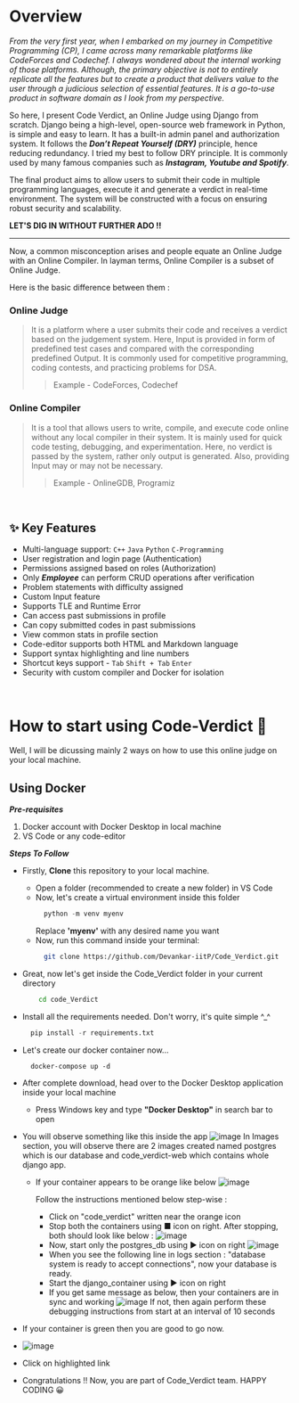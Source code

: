 # Overview

*From the very first year, when I embarked on my journey in Competitive Programming (CP), I came across many remarkable platforms like CodeForces and Codechef. I always wondered about the internal working of those platforms.
Although, the primary objective is not to entirely replicate all the features but to create a product that delivers value to the user through a judicious selection of essential features. It is a go-to-use product in software domain as I look from my perspective.*

So here, I present Code Verdict, an Online Judge using Django from scratch. Django being a high-level, open-source web framework in Python, is simple and easy to learn. It has a built-in admin panel and authorization system. It follows the ***Don’t Repeat Yourself (DRY)*** principle, hence reducing redundancy. 
I tried my best to follow DRY principle. It is commonly used by many famous companies such as ***Instagram, Youtube and Spotify***. 

The final product aims to allow users to submit their code in multiple programming languages, execute it and generate a verdict in real-time environment. The system will be constructed with a focus on ensuring robust security and scalability.

**LET'S  DIG  IN  WITHOUT  FURTHER  ADO !!**
___
Now, a common misconception arises and people equate an Online Judge with an Online Compiler. In layman terms, Online Compiler is a subset of Online Judge.

Here is the basic difference between them : 
### **Online Judge**
> It is a platform where a user submits their code and receives a verdict based on the judgement system. Here, Input is provided in form of predefined test cases and compared with the corresponding predefined Output. 
> It is commonly used for competitive programming, coding contests, and practicing problems for DSA.
>> Example - CodeForces, Codechef

### **Online Compiler**
> It is a tool that allows users to write, compile, and execute code online without any local compiler in their system. It is mainly used for quick code testing, debugging, and experimentation.
> Here, no verdict is passed by the system, rather only output is generated. Also, providing Input may or may not be necessary.
>> Example - OnlineGDB, Programiz
<br>

## ✨ Key Features
- Multi-language support: `C++` `Java` `Python` `C-Programming`
- User registration and login page (Authentication)
- Permissions assigned based on roles (Authorization)
- Only ***Employee*** can perform CRUD operations after verification
- Problem statements with difficulty assigned
- Custom Input feature
- Supports TLE and Runtime Error
- Can access past submissions in profile
- Can copy submitted codes in past submissions
- View common stats in profile section
- Code-editor supports both HTML and Markdown language
- Support syntax highlighting and line numbers
- Shortcut keys support - `Tab` `Shift + Tab` `Enter`
- Security with custom compiler and Docker for isolation

<br>

# How to start using Code-Verdict 🤔
Well, I will be dicussing mainly 2 ways on how to use this online judge on your local machine.


## Using Docker
***Pre-requisites***
<ol>
  <li>Docker account with Docker Desktop in local machine</li>
  <li>VS Code or any code-editor</li>
</ol>

***Steps To Follow***
- Firstly, **Clone** this repository to your local machine.
  - Open a folder (recommended to create a new folder) in VS Code
  - Now, let's create a virtual environment inside this folder
      ```python
        python -m venv myenv
      ```
    Replace **'myenv'** with any desired name you want
  - Now, run this command inside your terminal:
    ```bash
      git clone https://github.com/Devankar-iitP/Code_Verdict.git
    ```
- Great, now let's get inside the Code_Verdict folder in your current directory
  ```bash
      cd code_Verdict
  ```
- Install all the requirements needed. Don't worry, it's quite simple  ^_^
  ```python
    pip install -r requirements.txt
  ```
- Let's create our docker container now...
  ```docker
    docker-compose up -d
  ```
- After complete download, head over to the Docker Desktop application inside your local machine
  - Press Windows key and type **"Docker Desktop"** in search bar to open
- You will observe something like this inside the app
  ![image](https://github.com/Devankar-iitP/Code_Verdict/assets/118092124/6e0a4008-5b16-479b-b41d-753d5bd02aae)
  In Images section, you will observe there are 2 images created named postgres which is our database and code_verdict-web which contains whole django app.
  
  - If your container appears to be orange like below
    ![image](https://github.com/Devankar-iitP/Code_Verdict/assets/118092124/b089a09d-d491-4808-85bc-26c3b15c8e0e)
    
    Follow the instructions mentioned below step-wise :
    - Click on "code_verdict" written near the orange icon
    - Stop both the containers using ■ icon on right. After stopping, both should look like below :
      ![image](https://github.com/Devankar-iitP/Code_Verdict/assets/118092124/d32068c4-ccee-458a-9833-06a57ece3c59)
    - Now, start only the postgres_db using ▶ icon on right
      ![image](https://github.com/Devankar-iitP/Code_Verdict/assets/118092124/dd61cdf7-5ee5-4e11-b460-a5d697415bc2)
    - When you see the following line in logs section : "database system is ready to accept connections", now your database is ready.
    - Start the django_container using ▶ icon on right
    - If you get same message as below, then your containers are in sync and working
      ![image](https://github.com/Devankar-iitP/Code_Verdict/assets/118092124/049acf5f-a7e3-4dbc-b091-5cd0c6a5c0a3)
      If not, then again perform these debugging instructions from start at an interval of 10 seconds

- If your container is green then you are good to go now.
- ![image](https://github.com/Devankar-iitP/Code_Verdict/assets/118092124/23b0db91-0872-4071-98af-5fbeb39f53bb)
- Click on highlighted link
- Congratulations !! Now, you are part of Code_Verdict team.
  HAPPY CODING 😀




